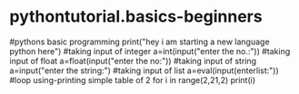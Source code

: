# pythontutorial.basics-beginners
#pythons basic programming
print("hey i am starting a new language python here")
#taking input of integer
a=int(input("enter the no.:"))
#taking input of float
a=float(input("enter the no:"))
#taking input of string
a=input("enter the string:")
#taking input of list
a=eval(input(enterlist:"))
#loop using-printing simple table of 2
for i in range(2,21,2)
      print(i)

